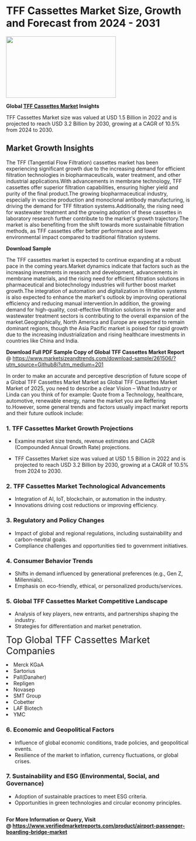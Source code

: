 <H1>TFF Cassettes Market Size, Growth and Forecast from 2024 - 2031</H1><img class="aligncenter size-medium wp-image-584254" src="https://thirdeyenews.in/wp-content/uploads/2024/09/Global-Market-Research-300x168.jpeg" alt="" width="300" height="168" /><p><strong>Global&nbsp;<a href="https://www.marketsizeandtrends.com/download-sample/261506/?utm_source=Github8j?utm_medium=201">TFF Cassettes Market</a> Insights</strong></p><p>TFF Cassettes Market size was valued at USD 1.5 Billion in 2022 and is projected to reach USD 3.2 Billion by 2030, growing at a CAGR of 10.5% from 2024 to 2030.</p><p><h2>Market Growth Insights</h2> <p>The TFF (Tangential Flow Filtration) cassettes market has been experiencing significant growth due to the increasing demand for efficient filtration technologies in biopharmaceuticals, water treatment, and other industrial applications.With advancements in membrane technology, TFF cassettes offer superior filtration capabilities, ensuring higher yield and purity of the final product.The growing biopharmaceutical industry, especially in vaccine production and monoclonal antibody manufacturing, is driving the demand for TFF filtration systems.Additionally, the rising need for wastewater treatment and the growing adoption of these cassettes in laboratory research further contribute to the market's growth trajectory.The market is also benefiting from the shift towards more sustainable filtration methods, as TFF cassettes offer better performance and lower environmental impact compared to traditional filtration systems.</p> <p><strong>Download Sample</strong></p> <p>The TFF cassettes market is expected to continue expanding at a robust pace in the coming years.Market dynamics indicate that factors such as the increasing investments in research and development, advancements in membrane materials, and the rising need for efficient filtration solutions in pharmaceutical and biotechnology industries will further boost market growth.The integration of automation and digitalization in filtration systems is also expected to enhance the market's outlook by improving operational efficiency and reducing manual intervention.In addition, the growing demand for high-quality, cost-effective filtration solutions in the water and wastewater treatment sectors is contributing to the overall expansion of the market.Geographically, North America and Europe are expected to remain dominant regions, though the Asia Pacific market is poised for rapid growth due to the increasing industrialization and rising healthcare investments in countries like China and India.</p> <p><span class=""><strong>Download Full PDF Sample Copy of Global TFF Cassettes Market Report</strong> @ <a href="https://www.marketsizeandtrends.com/download-sample/261506/?utm_source=Github8j?utm_medium=201" target="_blank">https://www.marketsizeandtrends.com/download-sample/261506/?utm_source=Github8j?utm_medium=201</a></span></p><p>In order to make an accurate and perceptive description of future scope of a Global&nbsp;TFF Cassettes Market Market as Global&nbsp;TFF Cassettes Market Market of 2025, you need to describe a clear Vision &ndash; What Industry or Linda can you think of for example: Quote from a Technology, healthcare, automotive, renewable energy, name the market you are Reffering to.However, some general trends and factors usually impact market reports and their future outlook include:</p><h3>1.&nbsp;<strong>TFF Cassettes Market Growth Projections</strong></h3><ul><li>Examine market size trends, revenue estimates and CAGR (Compounded Annual Growth Rate) projections.</li><li><p>TFF Cassettes Market size was valued at USD 1.5 Billion in 2022 and is projected to reach USD 3.2 Billion by 2030, growing at a CAGR of 10.5% from 2024 to 2030.</p></li></ul><h3>2.&nbsp;<strong>TFF Cassettes Market Technological Advancements</strong></h3><ul><li>Integration of AI, IoT, blockchain, or automation in the industry.</li><li>Innovations driving cost reductions or improving efficiency.</li></ul><h3>3.&nbsp;<strong>Regulatory and Policy Changes</strong></h3><ul><li>Impact of global and regional regulations, including sustainability and carbon-neutral goals.</li><li>Compliance challenges and opportunities tied to government initiatives.</li></ul><h3>4.&nbsp;<strong>Consumer Behavior Trends</strong></h3><ul><li>Shifts in demand influenced by generational preferences (e.g., Gen Z, Millennials).</li><li>Emphasis on eco-friendly, ethical, or personalized products/services.</li></ul><h3>5.&nbsp;<strong>Global TFF Cassettes Market Competitive Landscape</strong></h3><ul><li>Analysis of key players, new entrants, and partnerships shaping the industry.</li><li>Strategies for differentiation and market penetration.</li></ul><p data-pm-slice="1 1 []"><span style="color: inherit; font-family: inherit; font-size: 25px;">Top Global TFF Cassettes Market Companies</span></p><div class="" data-test-id=""><p><li>Merck KGaA</li><li> Sartorius</li><li> Pall(Danaher)</li><li> Repligen</li><li> Novasep</li><li> SMT Group</li><li> Cobetter</li><li> LAF Biotech</li><li> YMC</li></p></div><h3>6.&nbsp;<strong>Economic and Geopolitical Factors</strong></h3><ul><li>Influence of global economic conditions, trade policies, and geopolitical events.</li><li>Resilience of the market to inflation, currency fluctuations, or global crises.</li></ul><h3>7.&nbsp;<strong>Sustainability and ESG (Environmental, Social, and Governance)</strong></h3><ul><li>Adoption of sustainable practices to meet ESG criteria.</li><li>Opportunities in green technologies and circular economy principles.</li></ul><h2><strong style="font-size: 14px;">For More Information or Query, Visit @&nbsp;</strong><a style="background-color: #ffffff; font-size: 14px;" href="https://www.marketsizeandtrends.com/report/tff-cassettes-market/" target="_blank">https://www.verifiedmarketreports.com/product/airport-passenger-boarding-bridge-market</a></h2>